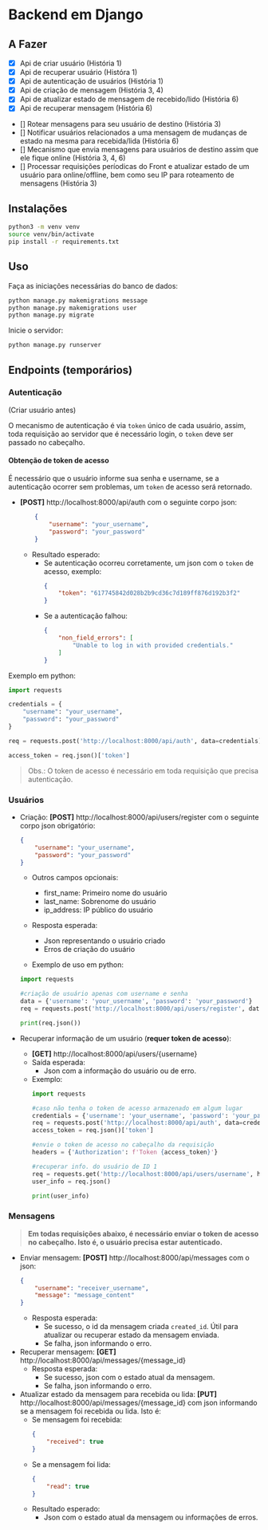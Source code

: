 # Backend em Django

## A Fazer

- [x] Api de criar usuário (História 1)
- [x] Api de recuperar usuário (Históra 1)
- [x] Api de autenticação de usuários (História 1)
- [x] Api de criação de mensagem (História 3, 4)
- [x] Api de atualizar estado de mensagem de recebido/lido (História 6)
- [x] Api de recuperar mensagem (História 6)
- [] Rotear mensagens para seu usuário de destino (História 3)
- [] Notificar usuários relacionados a uma mensagem de mudanças de estado na mesma para recebida/lida (História 6)
- [] Mecanismo que envia mensagens para usuários de destino assim que ele fique online  (História 3, 4, 6)
- [] Processar requisições períodicas do Front e atualizar estado de um usuário para online/offline, bem como seu IP para roteamento de mensagens (História 3)

## Instalações

```bash
python3 -m venv venv
source venv/bin/activate
pip install -r requirements.txt 
```

## Uso

Faça as iniciações necessárias do banco de dados:

```bash
python manage.py makemigrations message
python manage.py makemigrations user
python manage.py migrate
```

Inicie o servidor:

```bash
python manage.py runserver
```

## Endpoints (temporários)

### Autenticação

(Criar usuário antes)

O mecanismo de autenticação é via `token` único de cada usuário, assim, toda requisição ao servidor que é necessário login, o `token` deve ser passado no cabeçalho.

#### Obtenção de token de acesso

É necessário que o usuário informe sua senha e username, se a autenticação ocorrer sem problemas, um `token` de acesso será retornado.

- **[POST]** http://localhost:8000/api/auth com o seguinte corpo json:
    ```json
        {
            "username": "your_username",
            "password": "your_password"
        }
    ```
    - Resultado esperado:
        - Se autenticação ocorreu corretamente, um json com o `token` de acesso, exemplo:
            ```json
            {
                "token": "617745842d028b2b9cd36c7d189ff876d192b3f2"
            }
            ```
        - Se a autenticação falhou:
            ```json
            {
                "non_field_errors": [
                    "Unable to log in with provided credentials."
                ]
            }
            ```

Exemplo em python:

```python
import requests

credentials = {
	"username": "your_username",
	"password": "your_password"
}

req = requests.post('http://localhost:8000/api/auth', data=credentials)

access_token = req.json()['token']
```

> Obs.: O token de acesso é necessário em toda requisição que precisa autenticação.

### Usuários

- Criação: **[POST]** http://localhost:8000/api/users/register  com o seguinte corpo json obrigatório:
    ```json
    {
        "username": "your_username",
        "password": "your_password"
    }
    ```

    - Outros campos opcionais:
        - first_name: Primeiro nome do usuário
        - last_name: Sobrenome do usuário
        - ip_address: IP público do usuário
    
    - Resposta esperada: 
        - Json representando o usuário criado
        - Erros de criação do usuário

    - Exemplo de uso em python:
    ```python
    import requests

    #criação de usuário apenas com username e senha
    data = {'username': 'your_username', 'password': 'your_password'}
    req = requests.post('http://localhost:8000/api/users/register', data=data)

    print(req.json())
    ``` 
- Recuperar informação de um usuário (**requer token de acesso**):
    - **[GET]** http://localhost:8000/api/users/{username}
    - Saída esperada:
        - Json com a informação do usuário ou de erro.
    - Exemplo:
        ```python
        import requests

        #caso não tenha o token de acesso armazenado em algum lugar
        credentials = {'username': 'your_username', 'password': 'your_password'}
        req = requests.post('http://localhost:8000/api/auth', data=credentials)
        access_token = req.json()['token']

        #envie o token de acesso no cabeçalho da requisição
        headers = {'Authorization': f'Token {access_token}'}

        #recuperar info. do usuário de ID 1
        req = requests.get('http://localhost:8000/api/users/username', headers=headers)
        user_info = req.json()
        
        print(user_info)
        ```

### Mensagens

> **Em todas requisições abaixo, é necessário enviar o token de acesso no cabeçalho. Isto é, o usuário precisa estar autenticado.** 

- Enviar mensagem: **[POST]** http://localhost:8000/api/messages com o json:
    ```json
    {
	    "username": "receiver_username",
	    "message": "message_content"
    }
    ```
    - Resposta esperada:
        - Se sucesso, o id da mensagem criada `created_id`. Útil para atualizar ou recuperar estado da mensagem enviada.  
        - Se falha, json informando o erro.
- Recuperar mensagem: **[GET]** http://localhost:8000/api/messages/{message_id}
    - Resposta esperada:
        - Se sucesso, json com o estado atual da mensagem.
        - Se falha, json informando o erro.
- Atualizar estado da mensagem para recebida ou lida: **[PUT]** http://localhost:8000/api/messages/{message_id} com json informando se a mensagem foi recebida ou lida. Isto é:
    - Se mensagem foi recebida:
        ```json
        {
            "received": true
        }
        ```
    - Se a mensagem foi lida:
        ```json
        {
            "read": true
        }
        ```
    - Resultado esperado:
        - Json com o estado atual da mensagem ou informações de erros.
